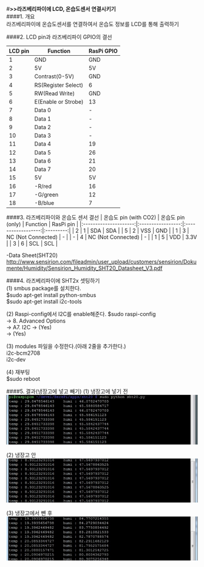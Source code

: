 #**>>라즈베리파이에 LCD, 온습도센서 연결시키기**  
####1. 개요  
라즈베리파이에 온습도센서를 연결하여서 온습도 정보를 LCD를 통해 출력하기

####2. LCD pin과 라즈베리파이 GPIO의 결선  

| LCD pin 	| Function            	| RasPi GPIO 	|
|---------	|---------------------	|------------	|
| 1       	| GND                 	| GND        	|
| 2       	| 5V                  	| 5V         	|
| 3       	| Contrast(0-5V)      	| GND        	|
| 4       	| RS(Register Select) 	| 6          	|
| 5       	| RW(Read Write)      	| GND        	|
| 6       	| E(Enable or Strobe) 	| 13         	|
| 7       	| Data 0              	| -          	|
| 8       	| Data 1              	| -          	|
| 9       	| Data 2              	| -          	|
| 10      	| Data 3              	| -          	|
| 11      	| Data 4              	| 19         	|
| 12      	| Data 5              	| 26         	|
| 13      	| Data 6              	| 21         	|
| 14      	| Data 7              	| 20         	|
| 15      	| 5V                  	| 5V         	|
| 16      	| -R/red              	| 16         	|
| 17      	| -G/green            	| 12         	|
| 18      	| -B/blue             	| 7          	|

####3. 라즈베리파이와 온습도 센서 결선
| 온습도 pin (with CO2) | 온습도 pin (only) |      Function      | RasPi pin |
|:---------------------:|:-----------------:|:------------------:|:---------:|
|           2           |         1         |         SDA        |    SDA    |
|           5           |         2         |         VSS        |    GND    |
|           1           |         3         | NC (Not Connected) |     -     |
|           -           |         4         | NC (Not Connected) |     -     |
|           1           |         5         |         VDD        |    3.3V   |
|           3           |         6         |         SCL        |    SCL    |

-Data Sheet(SHT20)  
http://www.sensirion.com/fileadmin/user_upload/customers/sensirion/Dokumente/Humidity/Sensirion_Humidity_SHT20_Datasheet_V3.pdf

####4. 라즈베리파이에 SHT2x 셋팅하기  
(1) smbus package를 설치한다.  
$sudo apt-get install python-smbus  
$sudo apt-get install i2c-tools  
  
(2) Raspi-config에서 I2C를 enable해준다.
$sudo raspi-config  
-> 8. Advanced Options  
-> A7. I2C
-> (Yes)  
-> (Yes)  
  
(3) modules 파일을 수정한다.(아래 2줄을 추가한다.)  
i2c-bcm2708  
i2c-dev  
  
(4) 재부팅  
$sudo reboot  
  
####5. 결과(냉장고에 넣고 빼기)
(1) 냉장고에 넣기 전  
![](RefImage/temp_humi_1.jpg)
  
(2) 냉장고 안  
![](RefImage/temp_humi_2.jpg)
  
(3) 냉장고에서 뺀 후  
![](RefImage/temp_humi_3.jpg)
  
